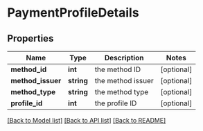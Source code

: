 # PaymentProfileDetails

## Properties
Name | Type | Description | Notes
------------ | ------------- | ------------- | -------------
**method_id** | **int** | the method ID | [optional] 
**method_issuer** | **string** | the method issuer | [optional] 
**method_type** | **string** | the method type | [optional] 
**profile_id** | **int** | the profile ID | [optional] 

[[Back to Model list]](../README.md#documentation-for-models) [[Back to API list]](../README.md#documentation-for-api-endpoints) [[Back to README]](../README.md)


